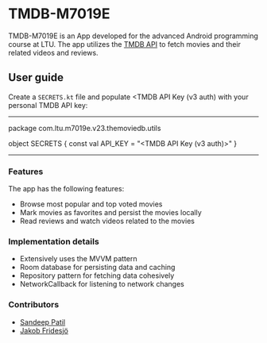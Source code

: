 # TMDB-M7019E

TMDB-M7019E is an App developed for the advanced Android programming course at LTU. 
The app utilizes the [TMDB API](https://developer.themoviedb.org/docs) to fetch movies and their related videos and reviews.

##  User guide

Create a `SECRETS.kt` file and populate <TMDB API Key (v3 auth) with your personal TMDB API key:

---

package com.ltu.m7019e.v23.themoviedb.utils

object SECRETS {
    const val API_KEY = "<TMDB API Key (v3 auth)>"
}

---

### Features

The app has the following features:

- Browse most popular and top voted movies
- Mark movies as favorites and persist the movies locally
- Read reviews and watch videos related to the movies

### Implementation details

- Extensively uses the MVVM pattern
- Room database for persisting data and caching
- Repository pattern for fetching data cohesively
- NetworkCallback for listening to network changes

### Contributors

- [Sandeep Patil](https://github.com/sandeepspatil/)
- [Jakob Fridesjö](https://github.com/jakobfridesjo/)

